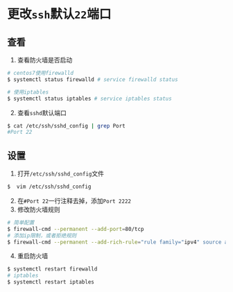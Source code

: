 # 更改`ssh`默认`22`端口

## 查看
1. 查看防火墙是否启动
```bash
# centos7使用firewalld
$ systemctl status firewalld # service firewalld status

# 使用iptables
$ systemctl status iptables # service iptables status

```
2. 查看`sshd`默认端口
```bash
$ cat /etc/ssh/sshd_config | grep Port
#Port 22
```

## 设置
1. 打开`/etc/ssh/sshd_config`文件
```bash
$  vim /etc/ssh/sshd_config
```
2. 在`#Port 22`一行注释去掉，添加`Port 2222`
3. 修改防火墙规则
```bash
# 简单配置
$ firewall-cmd --permanent --add-port=80/tcp
# 添加ip限制，或者拒绝规则
$ firewall-cmd --permanent --add-rich-rule="rule family="ipv4" source address="101.254.208.162" port protocol="tcp" port="2222" accept"
```
4. 重启防火墙
```bash
$ systemctl restart firewalld
# iptables
$ systemctl restart iptables
```